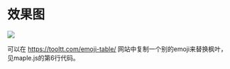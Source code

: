 # 效果图

![](https://picsy.oss-cn-qingdao.aliyuncs.com/images/202307/20230709-nl6Z44.gif)


可以在 https://tooltt.com/emoji-table/ 网站中复制一个别的emoji来替换枫叶，见maple.js的第6行代码。
